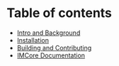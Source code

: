 # Table of contents

* [Intro and Background](README.md)
* [Installation](installation.md)
* [Building and Contributing](building-and-contributing.md)
* [IMCore Documentation](imcore-documentation.md)
